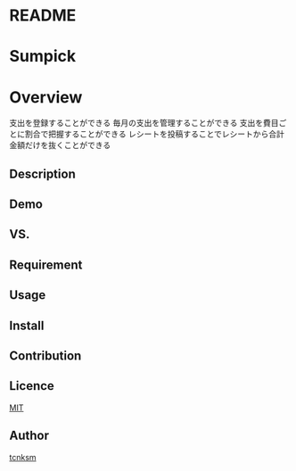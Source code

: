 # README

# Sumpick

# Overview
支出を登録することができる
毎月の支出を管理することができる
支出を費目ごとに割合で把握することができる
レシートを投稿することでレシートから合計金額だけを抜くことができる

## Description

## Demo

## VS. 

## Requirement

## Usage

## Install

## Contribution

## Licence

[MIT](https://github.com/tcnksm/tool/blob/master/LICENCE)

## Author

[tcnksm](https://github.com/tcnksm)







<!-- This README would normally document whatever steps are necessary to get the
application up and running.

Things you may want to cover:

* Ruby version

* System dependencies

* Configuration

* Database creation

* Database initialization

* How to run the test suite

* Services (job queues, cache servers, search engines, etc.)

* Deployment instructions

* ... -->
